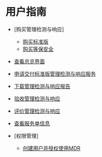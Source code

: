 # 用户指南

-   [购买管理检测与响应]
    -   [购买标准版](购买标准版.md)
    -   [购买等保安全](购买等保安全.md)

-   [查看总览界面](查看总览界面.md)
-   [申请交付标准版管理检测与响应服务](申请交付标准版管理检测与响应服务.md)
-   [下载管理检测与响应报告](下载管理检测与响应报告.md)
-   [验收管理检测与响应](验收管理检测与响应.md)
-   [评价管理检测与响应](评价管理检测与响应.md)
-   [查看服务单信息](查看服务单信息.md)
-   [权限管理]
    -   [创建用户并授权使用MDR](创建用户并授权使用MDR.md)


